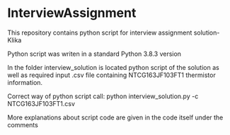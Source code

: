# InterviewAssignment

This repository contains python script for interview assignment solution-Klika

Python script was writen in a standard Python 3.8.3 version

In the folder interview_solution is located python script of the solution as well as required input .csv file containing NTCG163JF103FT1 thermistor information.

Correct way of python script call:
  python interview_solution.py -c NTCG163JF103FT1.csv
  
More explanations about script code are given in the code itself under the comments
